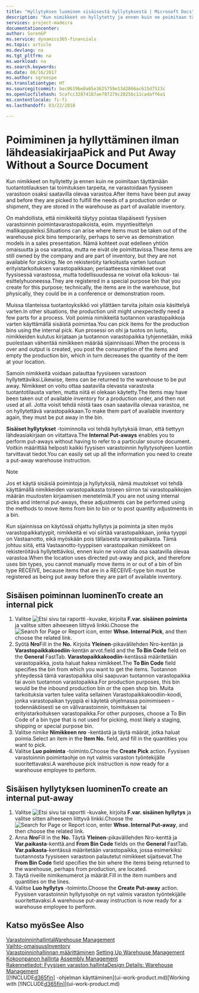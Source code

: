 ```yaml
---
title: "Hyllytyksen luominen sisäisestä hyllytyksestä | Microsoft Docs"
description: "Kun nimikkeet on hyllytetty ja ennen kuin ne poimitaan täyttämään tuotantotilauksen tai toimituksen tarpeita, ne varastoidaan fyysiseen varastoon osaksi saatavilla olevaa varastoa."
services: project-madeira
documentationcenter: 
author: SorenGP
ms.service: dynamics365-financials
ms.topic: article
ms.devlang: na
ms.tgt_pltfrm: na
ms.workload: na
ms.search.keywords: 
ms.date: 08/16/2017
ms.author: sgroespe
ms.translationtype: HT
ms.sourcegitcommit: bec0619be0a65e3625759e13d2866ac615d7513c
ms.openlocfilehash: 5cafcc32874187ae787279c20256c11cadaff6a1
ms.contentlocale: fi-fi
ms.lasthandoff: 03/22/2018

---
```

# <a name="pick-and-put-away-without-a-source-document"></a><span data-ttu-id="5ae93-103">Poimiminen ja hyllyttäminen ilman lähdeasiakirjaa</span><span class="sxs-lookup"><span data-stu-id="5ae93-103">Pick and Put Away Without a Source Document</span></span>
<span data-ttu-id="5ae93-104">Kun nimikkeet on hyllytetty ja ennen kuin ne poimitaan täyttämään tuotantotilauksen tai toimituksen tarpeita, ne varastoidaan fyysiseen varastoon osaksi saatavilla olevaa varastoa.</span><span class="sxs-lookup"><span data-stu-id="5ae93-104">After items have been put away and before they are picked to fulfill the needs of a production order or shipment, they are stored in the warehouse as part of available inventory.</span></span>  

<span data-ttu-id="5ae93-105">On mahdollista, että nimikkeitä täytyy poistaa tilapäisesti fyysisen varastoinnin poimintavarastopaikoista, esim. myyntiesittelyn mallikappaleiksi.</span><span class="sxs-lookup"><span data-stu-id="5ae93-105">Situations can arise where items must be taken out of the warehouse pick bins temporarily, perhaps to serve as demonstration models in a sales presentation.</span></span> <span data-ttu-id="5ae93-106">Nämä kohteet ovat edelleen yhtiön omaisuutta ja osa varastoa, mutta ne eivät ole poimittavissa.</span><span class="sxs-lookup"><span data-stu-id="5ae93-106">These items are still owned by the company and are part of inventory, but they are not available for picking.</span></span> <span data-ttu-id="5ae93-107">Ne on rekisteröity tarkoitusta varten luotuun erityistarkoituksen varastopaikkaan; periaatteessa nimikkeet ovat fyysisessä varastossa, mutta todellisuudessa ne voivat olla kokous- tai esittelyhuoneessa.</span><span class="sxs-lookup"><span data-stu-id="5ae93-107">They are registered in a special purpose bin that you create for this purpose; technically, the items are in the warehouse, but physically, they could be in a conference or demonstration room.</span></span>  

<span data-ttu-id="5ae93-108">Muissa tilanteissa tuotantoyksikkö voi yllättäen tarvita joitain osia käsittelyä varten.</span><span class="sxs-lookup"><span data-stu-id="5ae93-108">In other situations, the production unit might unexpectedly need a few parts for a process.</span></span> <span data-ttu-id="5ae93-109">Voit poimia nimikkeitä tuotannon varastopaikkoja varten käyttämällä sisäistä poimintaa.</span><span class="sxs-lookup"><span data-stu-id="5ae93-109">You can pick items for the production bins using the internal pick.</span></span> <span data-ttu-id="5ae93-110">Kun prosessi on ohi ja tuotos on luotu, nimikkeiden kulutus kirjataan ja tuotannon varastopaikka tyhjennetään, mikä puolestaan vähentää nimikkeen määrää sijainnissasi.</span><span class="sxs-lookup"><span data-stu-id="5ae93-110">When the process is over and output is created, you post the consumption of the items and empty the production bin, which in turn decreases the quantity of the item at your location.</span></span>  

<span data-ttu-id="5ae93-111">Samoin nimikkeitä voidaan palauttaa fyysiseen varastoon hyllytettäviksi.</span><span class="sxs-lookup"><span data-stu-id="5ae93-111">Likewise, items can be returned to the warehouse to be put away.</span></span> <span data-ttu-id="5ae93-112">Nimikkeet on voitu ottaa saatavilla olevasta varastosta tuotantotilausta varten, mutta niitä ei olekaan käytetty.</span><span class="sxs-lookup"><span data-stu-id="5ae93-112">The items may have been taken out of available inventory for a production order, and then not used at all.</span></span> <span data-ttu-id="5ae93-113">Jotta voisit tehdä niistä taas osan saatavilla olevaa varastoa, ne on hyllytettävä varastopaikkaan.</span><span class="sxs-lookup"><span data-stu-id="5ae93-113">To make them part of available inventory again, they must be put away in the bin.</span></span>  

<span data-ttu-id="5ae93-114">**Sisäiset hyllytykset** -toiminnolla voi tehdä hyllytyksiä ilman, että tiettyyn lähdeasiakirjaan on viitattava.</span><span class="sxs-lookup"><span data-stu-id="5ae93-114">The **Internal Put-aways** enables you to perform put-aways without having to refer to a particular source document.</span></span> <span data-ttu-id="5ae93-115">Voitkin määrittää helposti kaikki fyysisen varastoinnin hyllytysohjeen luontiin tarvittavat tiedot.</span><span class="sxs-lookup"><span data-stu-id="5ae93-115">You can easily set up all the information you need to create a put-away warehouse instruction.</span></span>  

> [!NOTE]  
>  <span data-ttu-id="5ae93-116">Jos et käytä sisäisiä poimintoja ja hyllytyksiä, nämä muutokset voi tehdä käyttämällä nimikkeiden varastopaikasta toiseen siirron tai varastopaikkojen määrän muutosten kirjaamisen menetelmiä.</span><span class="sxs-lookup"><span data-stu-id="5ae93-116">If you are not using internal picks and internal put-aways, these adjustments can be performed using the methods to move items from bin to bin or to post quantity adjustments in a bin.</span></span>  
>   
>  <span data-ttu-id="5ae93-117">Kun sijainnissa on käytössä ohjattu hyllytys ja poiminta ja siten myös varastopaikkatyypit, nimikkeitä ei voi siirtää varastopaikkaan, jonka tyyppi on Vastaanotto, eikä myöskään pois tällaisesta varastopaikasta. Tämä johtuu siitä, että Vastaanotto-tyyppisen varastopaikan nimikkeet on rekisteröitävä hyllytettäviksi, ennen kuin ne voivat olla osa saatavilla olevaa varastoa.</span><span class="sxs-lookup"><span data-stu-id="5ae93-117">When the location uses directed put-away and pick, and therefore uses bin types, you cannot manually move items in or out of a bin of bin type RECEIVE, because items that are in a RECEIVE-type bin must be registered as being put away before they are part of available inventory.</span></span>  

## <a name="to-create-an-internal-pick"></a><span data-ttu-id="5ae93-118">Sisäisen poiminnan luominen</span><span class="sxs-lookup"><span data-stu-id="5ae93-118">To create an internal pick</span></span>  
1.  <span data-ttu-id="5ae93-119">Valitse ![Etsi sivu tai raportti](media/ui-search/search_small.png "Etsi sivu tai raportti -kuvake") -kuvake, kirjoita **F.var. sisäinen poiminta** ja valitse sitten aiheeseen liittyvä linkki.</span><span class="sxs-lookup"><span data-stu-id="5ae93-119">Choose the ![Search for Page or Report](media/ui-search/search_small.png "Search for Page or Report icon") icon, enter **Whse. Internal Pick**, and then choose the related link.</span></span>  
2.  <span data-ttu-id="5ae93-120">Syötä **Nro**</span><span class="sxs-lookup"><span data-stu-id="5ae93-120">Fill in the **No.**</span></span> <span data-ttu-id="5ae93-121">Kirjoita **Yleinen**-pikavälilehden Nro-kentän ja **Varastopaikkakoodiin**-kentän arvot.</span><span class="sxs-lookup"><span data-stu-id="5ae93-121">field and the **To Bin Code** field on the **General** FastTab.</span></span> <span data-ttu-id="5ae93-122">**Varastopaikkakoodiin**-kentässä määritetään varastopaikka, josta haluat hakea nimikkeet.</span><span class="sxs-lookup"><span data-stu-id="5ae93-122">The **To Bin Code** field specifies the bin from which you want to get the items.</span></span> <span data-ttu-id="5ae93-123">Tuotannon yhteydessä tämä varastopaikka olisi saapuvan tuotannon varastopaikka tai avoin tuotannon varastopaikka.</span><span class="sxs-lookup"><span data-stu-id="5ae93-123">For production purposes, this bin would be the inbound production bin or the open shop bin.</span></span> <span data-ttu-id="5ae93-124">Muita tarkoituksia varten tulee valita sellainen Varastopaikkakoodiin-koodi, jonka varastopaikan tyyppiä ei käytetä ohjelmassa poimimiseen – todennäköisesti se on välivarastoinnin, toimituksen tai erityistarkoituksen varastopaikka.</span><span class="sxs-lookup"><span data-stu-id="5ae93-124">For other purposes, choose a To Bin Code of a bin type that is not used for picking, most likely a staging, shipping or special purpose bin.</span></span>  
3.  <span data-ttu-id="5ae93-125">Valitse nimike **Nimikkeen nro** -kentästä ja täytä määrät, jotka haluat poimia.</span><span class="sxs-lookup"><span data-stu-id="5ae93-125">Select an item in the **Item No.** field, and fill in the quantities you want to pick.</span></span>  
4. <span data-ttu-id="5ae93-126">Valitse **Luo poiminta** -toiminto.</span><span class="sxs-lookup"><span data-stu-id="5ae93-126">Choose the **Create Pick** action.</span></span> <span data-ttu-id="5ae93-127">Fyysisen varastoinnin poimintaohje on nyt valmis varaston työntekijälle suoritettavaksi.</span><span class="sxs-lookup"><span data-stu-id="5ae93-127">A warehouse pick instruction is now ready for a warehouse employee to perform.</span></span>  

## <a name="to-create-an-internal-put-away"></a><span data-ttu-id="5ae93-128">Sisäisen hyllytyksen luominen</span><span class="sxs-lookup"><span data-stu-id="5ae93-128">To create an internal put-away</span></span>  
1.  <span data-ttu-id="5ae93-129">Valitse ![Etsi sivu tai raportti](media/ui-search/search_small.png "Etsi sivu tai raportti -kuvake") -kuvake, kirjoita **F.var. sisäinen hyllytys** ja valitse sitten aiheeseen liittyvä linkki.</span><span class="sxs-lookup"><span data-stu-id="5ae93-129">Choose the ![Search for Page or Report](media/ui-search/search_small.png "Search for Page or Report icon") icon, enter **Whse. Internal Put-away**, and then choose the related link.</span></span>  
2.  <span data-ttu-id="5ae93-130">Anna **Nro**</span><span class="sxs-lookup"><span data-stu-id="5ae93-130">Fill in the **No.**</span></span> <span data-ttu-id="5ae93-131">Täytä **Yleinen**-pikavälilehden Nro-kenttä ja **Var.paikasta**-kenttä.</span><span class="sxs-lookup"><span data-stu-id="5ae93-131">and **From Bin Code** fields on the **General** FastTab.</span></span> <span data-ttu-id="5ae93-132">**Var.paikasta**-kentässä määritetään varastopaikka, jossa esimerkiksi tuotannosta fyysiseen varastoon palautetut nimikkeet sijaitsevat.</span><span class="sxs-lookup"><span data-stu-id="5ae93-132">The **From Bin Code** field specifies the bin where the items being returned to the warehouse, perhaps from production, are located.</span></span>  
3.  <span data-ttu-id="5ae93-133">Täytä riveille nimikenumerot ja määrät.</span><span class="sxs-lookup"><span data-stu-id="5ae93-133">Fill in the item numbers and quantities on the lines.</span></span>  
4.  <span data-ttu-id="5ae93-134">Valitse **Luo hyllytys** -toiminto.</span><span class="sxs-lookup"><span data-stu-id="5ae93-134">Choose the **Create Put-away** action.</span></span> <span data-ttu-id="5ae93-135">Fyysisen varastoinnin hyllytysohje on nyt valmis varaston työntekijälle suoritettavaksi.</span><span class="sxs-lookup"><span data-stu-id="5ae93-135">A warehouse put-away instruction is now ready for a warehouse employee to perform.</span></span>  

## <a name="see-also"></a><span data-ttu-id="5ae93-136">Katso myös</span><span class="sxs-lookup"><span data-stu-id="5ae93-136">See Also</span></span>  
[<span data-ttu-id="5ae93-137">Varastoinninhallinta</span><span class="sxs-lookup"><span data-stu-id="5ae93-137">Warehouse Management</span></span>](warehouse-manage-warehouse.md)  
[<span data-ttu-id="5ae93-138">Vaihto-omaisuus</span><span class="sxs-lookup"><span data-stu-id="5ae93-138">Inventory</span></span>](inventory-manage-inventory.md)  
<span data-ttu-id="5ae93-139">[Varastoinninhallinnan määrittäminen](warehouse-setup-warehouse.md)   </span><span class="sxs-lookup"><span data-stu-id="5ae93-139">[Setting Up Warehouse Management](warehouse-setup-warehouse.md)   </span></span>  
<span data-ttu-id="5ae93-140">[Kokoonpanon hallinta](assembly-assemble-items.md)  </span><span class="sxs-lookup"><span data-stu-id="5ae93-140">[Assembly Management](assembly-assemble-items.md)  </span></span>  
[<span data-ttu-id="5ae93-141">Rakennetiedot: Fyysisen varaston hallinta</span><span class="sxs-lookup"><span data-stu-id="5ae93-141">Design Details: Warehouse Management</span></span>](design-details-warehouse-management.md)  
<span data-ttu-id="5ae93-142">[[!INCLUDE[d365fin](includes/d365fin_md.md)] -ohjelman käyttäminen](ui-work-product.md)</span><span class="sxs-lookup"><span data-stu-id="5ae93-142">[Working with [!INCLUDE[d365fin](includes/d365fin_md.md)]](ui-work-product.md)</span></span>

